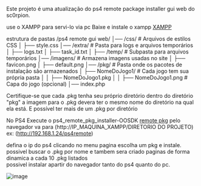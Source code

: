 Este projeto é uma atualização do ps4 remote package installer gui web do sc0rpion.

use o XAMPP para servi-lo via pc
Baixe e instale o xampp
[XAMPP](https://www.apachefriends.org/pt_br/index.html)

estrutura de pastas
/ps4 remote gui web/
│── /css/                   # Arquivos de estilos CSS
│   ├── style.css
│── /extra/                 # Pasta para logs e arquivos temporários
│   ├── logs.txt
│   ├── task_id.txt
│   ├── /temp/              # Subpasta para arquivos temporários
│── /imagens/               # Armazena imagens usadas no site
│   ├── favicon.png
│   ├── default.png
│── /pkg/                   # Pasta onde os pacotes de instalação são armazenados
│   ├── NomeDoJogo1/        # Cada jogo tem sua própria pasta
│   │   ├── NomeDoJogo1.pkg
│   │   ├── NomeDoJogo1.png  # Capa do jogo (opcional)
│── index.php

Certifique-se que cada .pkg tenha seu próprio diretório dentro do diretório "pkg" a imagem para o .pkg devera ter o mesmo nome do diretório na qual ela está.
E possível ter mais de um .pkg por diretório  

No PS4 Execute o ps4_remote_pkg_installer-OOSDK
[remote pkg](https://github.com/Backporter/ps4_remote_pkg_installer-OOSDK/releases/tag/1.0)
pelo navegador va para (http://IP_MAQUINA_XAMPP/DIRETORIO DO PROJETO)
ex: (http://192.168.1.24/ps4remote)

defina o ip do ps4 clicando no menu pagina escolha um pkg e instale.
possivel buscar o .pkg por nome e tambem sera criado paginas de forma dinamica a cada 10 .pkg listados  
possivel instalar apartir do navegador tanto do ps4 quanto do pc.

![image](https://github.com/user-attachments/assets/bea0499f-6966-4dee-9667-fabf45b52cb8)












